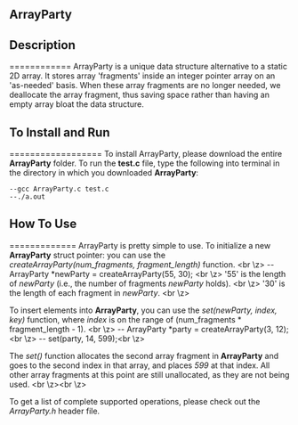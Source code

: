 ## ArrayParty

## Description
============
ArrayParty is a unique data structure alternative to a static 2D array. It stores array 'fragments' inside an integer pointer array on an 'as-needed' basis.
When these array fragments are no longer needed, we deallocate the array fragment, thus saving space rather than having an empty array bloat the data structure.

## To Install and Run
==================
To install ArrayParty, please download the entire **ArrayParty** folder.
To run the **test.c** file, type the following into terminal in the directory in which you downloaded **ArrayParty**:

    --gcc ArrayParty.c test.c
    --./a.out

## How To Use
=============
ArrayParty is pretty simple to use. To initialize a new **ArrayParty** struct pointer: you can use the *createArrayParty(num_fragments, fragment_length)* function. <br \z>
    -- ArrayParty *newParty = createArrayParty(55, 30); <br \z>
'55' is the length of *newParty* (i.e., the number of fragments *newParty* holds). <br \z>
'30' is the length of each fragment in *newParty*. <br \z>

To insert elements into **ArrayParty**, you can use the *set(newParty, index, key)* function, where *index* is on the range of (num_fragments * fragment_length - 1). <br \z>
    -- ArrayParty *party = createArrayParty(3, 12);<br \z>
    -- set(party, 14, 599);<br \z>

The *set()* function allocates the second array fragment in **ArrayParty** and goes to the second index in that array, and places *599* at that index. All other array fragments at this point are still unallocated, as they are not being used. <br \z><br \z>

To get a list of complete supported operations, please check out the *ArrayParty.h* header file.


